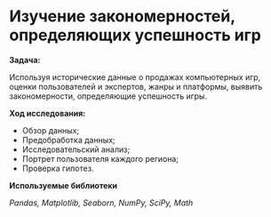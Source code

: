 # Изучение закономерностей, определяющих успешность игр

**Задача:**

Используя исторические данные о продажах компьютерных игр, оценки пользователей и экспертов, жанры и платформы, выявить закономерности, определяющие успешность игры.

**Ход исследования:**
* Обзор данных;
* Предобработка данных;
* Исследовательский анализ;
* Портрет пользователя каждого региона;
* Проверка гипотез.


**Используемые библиотеки**

*Pandas, Matplotlib, Seaborn, NumPy, SciPy, Math*

